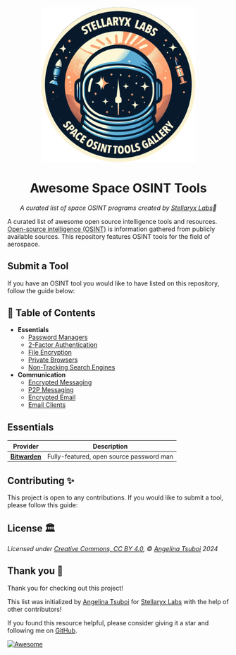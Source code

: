 <p align="center"><a href="https://github.com/stellaryx-labs/awesome-space-osint"><img src="https://github.com/stellaryx-labs/awesome-space-osint/blob/main/images/icon.png" style=
"width: 350px;"/></a></p>

<h1 align="center">Awesome Space OSINT Tools</h1> 

*<p align="center">A curated list of space OSINT programs created by <a href="https://stellaryxlabs.com/">Stellaryx Labs</a>🌌</p>* 
A curated list of awesome open source intelligence tools and resources. [Open-source intelligence (OSINT)](https://en.wikipedia.org/wiki/Open-source_intelligence) is information gathered from publicly available sources. This repository features OSINT tools for the field of aerospace.

## Submit a Tool
If you have an OSINT tool you would like to have listed on this repository, follow the guide below:


## 📖 Table of Contents

- **Essentials**
  - [Password Managers](#password-managers)
  - [2-Factor Authentication](#2-factor-authentication)
  - [File Encryption](#file-encryption)
  - [Private Browsers](#browsers)
  - [Non-Tracking Search Engines](#search-engines)
- **Communication**   
  - [Encrypted Messaging](#encrypted-messaging)
  - [P2P Messaging](#p2p-messaging)
  - [Encrypted Email](#encrypted-email)
  - [Email Clients](#email-clients)

## Essentials

| Provider | Description |
| --- | --- |
**[Bitwarden](https://bitwarden.com)**  | Fully-featured, open source password man


## Contributing ✨
This project is open to any contributions. If you would like to submit a tool, please follow this guide: 

## License 🏛️

*Licensed under [Creative Commons, CC BY 4.0](https://creativecommons.org/licenses/by/4.0/), © [Angelina Tsuboi](https://angelinatsuboi.com) 2024*

## Thank you 💜

Thank you for checking out this project!

This list was initialized by [Angelina Tsuboi](angelinatsuboi.com) for [Stellaryx Labs](https://stellaryxlabs.com/) with the help of other contributors!

If you found this resource helpful, please consider giving it a star and following me on [GitHub](https://github.com/ANG13T).

[![Awesome](https://cdn.rawgit.com/sindresorhus/awesome/d7305f38d29fed78fa85652e3a63e154dd8e8829/media/badge.svg)](https://github.com/sindresorhus/awesome)
[](https://github.com/jivoi/awesome-osint)

